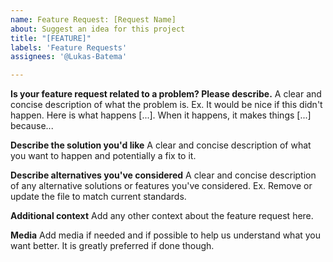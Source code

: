 ```yaml
---
name: Feature Request: [Request Name]
about: Suggest an idea for this project
title: "[FEATURE]"
labels: 'Feature Requests'
assignees: '@Lukas-Batema'

---
```


**Is your feature request related to a problem? Please describe.**
A clear and concise description of what the problem is. Ex. It would be nice if this didn't happen. Here is what happens [...]. When it happens, it makes things [...] because...

**Describe the solution you'd like**
A clear and concise description of what you want to happen and potentially a fix to it.

**Describe alternatives you've considered**
A clear and concise description of any alternative solutions or features you've considered. Ex. Remove or update the file to match current standards.

**Additional context**
Add any other context about the feature request here.

**Media**
Add media if needed and if possible to help us understand what you want better. It is greatly preferred if done though. 
